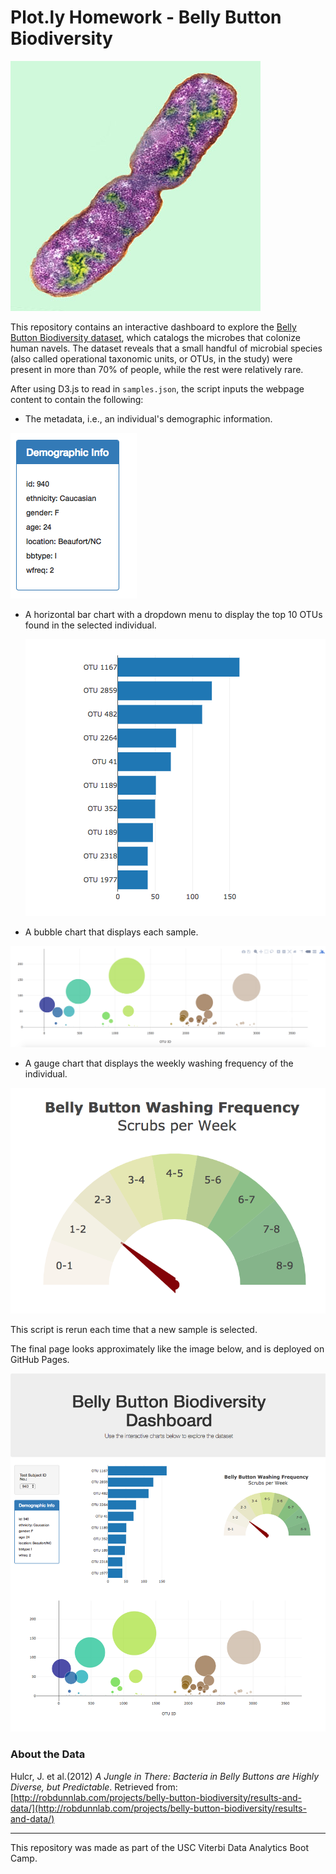 # Plot.ly Homework - Belly Button Biodiversity

![Bacteria by filterforge.com](Images/bacteria.jpg)

This repository contains an interactive dashboard to explore the [Belly Button Biodiversity dataset](http://robdunnlab.com/projects/belly-button-biodiversity/), which catalogs the microbes that colonize human navels. The dataset reveals that a small handful of microbial species (also called operational taxonomic units, or OTUs, in the study) were present in more than 70% of people, while the rest were relatively rare.

After using D3.js to read in `samples.json`, the script inputs the webpage content to contain the following:

* The metadata, i.e., an individual's demographic information.

![hw](Images/hw03.png)

* A horizontal bar chart with a dropdown menu to display the top 10 OTUs found in the selected individual.

  ![bar Chart](Images/hw01.png)

* A bubble chart that displays each sample.

![Bubble Chart](Images/bubble_chart.png)

* A gauge chart that displays the weekly washing frequency of the individual. 

![Weekly Washing Frequency Gauge](Images/gauge.png)



This script is rerun each time that a new sample is selected. 


The final page looks approximately like the image below, and is deployed on GitHub Pages.  

![hw](Images/hw02.png)



### About the Data

Hulcr, J. et al.(2012) _A Jungle in There: Bacteria in Belly Buttons are Highly Diverse, but Predictable_. Retrieved from: [http://robdunnlab.com/projects/belly-button-biodiversity/results-and-data/](http://robdunnlab.com/projects/belly-button-biodiversity/results-and-data/)

- - -

This repository was made as part of the USC Viterbi Data Analytics Boot Camp. 
